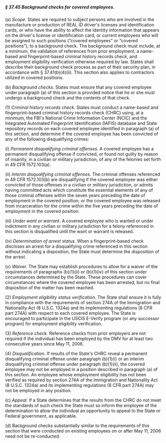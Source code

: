 ##### § 37.45 Background checks for covered employees. #####

(a) *Scope.* States are required to subject persons who are involved in the manufacture or production of REAL ID driver's licenses and identification cards, or who have the ability to affect the identity information that appears on the driver's license or identification card, or current employees who will be assigned to such positions (“covered employees” or “covered positions”), to a background check. The background check must include, at a minimum, the validation of references from prior employment, a name-based and fingerprint-based criminal history records check, and employment eligibility verification otherwise required by law. States shall describe their background check process as part of their security plan, in accordance with § 37.41(b)(4)(ii). This section also applies to contractors utilized in covered positions.

(b) *Background checks.* States must ensure that any covered employee under paragraph (a) of this section is provided notice that he or she must undergo a background check and the contents of that check.

(1) *Criminal history records check.* States must conduct a name-based and fingerprint-based criminal history records check (CHRC) using, at a minimum, the FBI's National Crime Information Center (NCIC) and the Integrated Automated Fingerprint Identification (IAFIS) database and State repository records on each covered employee identified in paragraph (a) of this section, and determine if the covered employee has been convicted of any of the following disqualifying crimes:

(i) *Permanent disqualifying criminal offenses.* A covered employee has a permanent disqualifying offense if convicted, or found not guilty by reason of insanity, in a civilian or military jurisdiction, of any of the felonies set forth in 49 CFR 1572.103(a).

(ii) *Interim disqualifying criminal offenses.* The criminal offenses referenced in 49 CFR 1572.103(b) are disqualifying if the covered employee was either convicted of those offenses in a civilian or military jurisdiction, or admits having committed acts which constitute the essential elements of any of those criminal offenses within the seven years preceding the date of employment in the covered position; or the covered employee was released from incarceration for the crime within the five years preceding the date of employment in the covered position.

(iii) *Under want or warrant.* A covered employee who is wanted or under indictment in any civilian or military jurisdiction for a felony referenced in this section is disqualified until the want or warrant is released.

(iv) *Determination of arrest status.* When a fingerprint-based check discloses an arrest for a disqualifying crime referenced in this section without indicating a disposition, the State must determine the disposition of the arrest.

(v) *Waiver.* The State may establish procedures to allow for a waiver of the requirements of paragraphs (b)(1)(ii) or (b)(1)(iv) of this section under circumstances determined by the State. These procedures can cover circumstances where the covered employee has been arrested, but no final disposition of the matter has been reached.

(2) *Employment eligibility status verification.* The State shall ensure it is fully in compliance with the requirements of section 274A of the Immigration and Nationality Act (8 U.S.C. 1324a) and its implementing regulations (8 CFR part 274A) with respect to each covered employee. The State is encouraged to participate in the USCIS E-Verify program (or any successor program) for employment eligibility verification.

(3) *Reference check.* Reference checks from prior employers are not required if the individual has been employed by the DMV for at least two consecutive years since May 11, 2006.

(4) *Disqualification.* If results of the State's CHRC reveal a permanent disqualifying criminal offense under paragraph (b)(1)(i) or an interim disqualifying criminal offense under paragraph (b)(1)(ii), the covered employee may not be employed in a position described in paragraph (a) of this section. An employee whose employment eligibility has not been verified as required by section 274A of the Immigration and Nationality Act (8 U.S.C. 1324a) and its implementing regulations (8 CFR part 274A) may not be employed in any position.

(c) *Appeal.* If a State determines that the results from the CHRC do not meet the standards of such check the State must so inform the employee of the determination to allow the individual an opportunity to appeal to the State or Federal government, as applicable.

(d) Background checks substantially similar to the requirements of this section that were conducted on existing employees on or after May 11, 2006 need not be re-conducted.